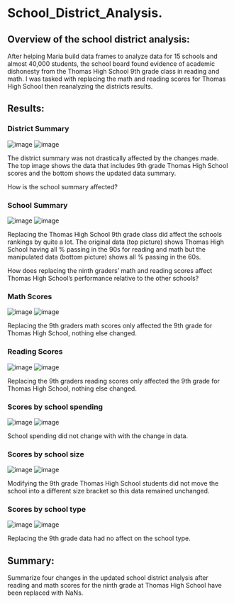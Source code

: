 # School_District_Analysis.
## Overview of the school district analysis: 
After helping Maria build data frames to analyze data for 15 schools and almost 40,000 students, the school board found evidence of academic dishonesty from the Thomas High School 9th grade class in reading and math. I was tasked with replacing the math and reading scores for Thomas High School then reanalyzing the districts results.

## Results: 

### District Summary
![image](https://user-images.githubusercontent.com/99369565/159173497-0ccdb8dc-a902-404c-9910-6ea58dc6574e.png)
![image](https://user-images.githubusercontent.com/99369565/159173504-016eed68-4ada-4b5c-b183-0169fcd361cd.png)


The district summary was not drastically affected by the changes made. The top image shows the data that includes 9th grade Thomas High School scores and the bottom shows the updated data summary.

How is the school summary affected?
### School Summary
![image](https://user-images.githubusercontent.com/99369565/159173643-c80dc9be-87eb-4227-a765-8fc28d4e12e8.png)
![image](https://user-images.githubusercontent.com/99369565/159173753-9928bb7c-e384-4762-bf64-c0679660baad.png)

Replacing the Thomas High School 9th grade class did affect the schools rankings by quite a lot. The original data (top picture) shows Thomas High School having all % passing in the 90s for reading and math but the manipulated data (bottom picture) shows all % passing in the 60s.

How does replacing the ninth graders’ math and reading scores affect Thomas High School’s performance relative to the other schools?
### Math Scores
![image](https://user-images.githubusercontent.com/99369565/159174078-fe3a87d8-da5a-4eb2-acf6-20ba4d87d725.png)
![image](https://user-images.githubusercontent.com/99369565/159174108-004ba75a-9eaa-48c5-8293-48581bd05e58.png)

Replacing the 9th graders math scores only affected the 9th grade for Thomas High School, nothing else changed.

### Reading Scores
![image](https://user-images.githubusercontent.com/99369565/159174337-6cf7e107-631f-4921-8073-fc4c8b4c1cc8.png)
![image](https://user-images.githubusercontent.com/99369565/159174285-a6e9dcb5-5dff-4b80-a91d-dabfff0b3295.png)

Replacing the 9th graders reading scores only affected the 9th grade for Thomas High School, nothing else changed.

### Scores by school spending
![image](https://user-images.githubusercontent.com/99369565/159175231-8d286f13-cb75-4417-b916-c1d20d0613f8.png)
![image](https://user-images.githubusercontent.com/99369565/159175216-c2e921f4-5b52-4784-9709-28a1cdd6e0f5.png)

School spending did not change with with the change in data.

### Scores by school size
![image](https://user-images.githubusercontent.com/99369565/159175494-db2cfc1f-52e5-4b85-bb8e-6b18c1426a86.png)
![image](https://user-images.githubusercontent.com/99369565/159175377-307c360b-d7dc-41db-adf1-aea10ee136b8.png)

Modifying the 9th grade Thomas High School students did not move the school into a different size bracket so this data remained unchanged.

### Scores by school type
![image](https://user-images.githubusercontent.com/99369565/159175679-5af0fc97-3bb1-4878-aeaa-41013fdb88c3.png)
![image](https://user-images.githubusercontent.com/99369565/159175694-c3989c0b-48e7-4b09-b91a-b4140a5253b5.png)

Replacing the 9th grade data had no affect on the school type.


## Summary: 
Summarize four changes in the updated school district analysis after reading and math scores for the ninth grade at Thomas High School have been replaced with NaNs.


